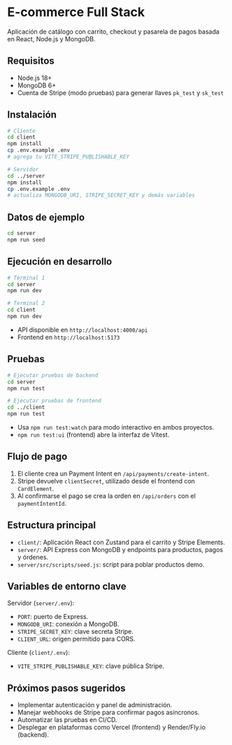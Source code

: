 # E-commerce Full Stack

Aplicación de catálogo con carrito, checkout y pasarela de pagos basada en React, Node.js y MongoDB.

## Requisitos

- Node.js 18+
- MongoDB 6+
- Cuenta de Stripe (modo pruebas) para generar llaves `pk_test` y `sk_test`

## Instalación

```bash
# Cliente
cd client
npm install
cp .env.example .env
# agrega tu VITE_STRIPE_PUBLISHABLE_KEY

# Servidor
cd ../server
npm install
cp .env.example .env
# actualiza MONGODB_URI, STRIPE_SECRET_KEY y demás variables
```

## Datos de ejemplo

```bash
cd server
npm run seed
```

## Ejecución en desarrollo

```bash
# Terminal 1
cd server
npm run dev

# Terminal 2
cd client
npm run dev
```

- API disponible en `http://localhost:4000/api`
- Frontend en `http://localhost:5173`

## Pruebas

```bash
# Ejecutar pruebas de backend
cd server
npm run test

# Ejecutar pruebas de frontend
cd ../client
npm run test
```

- Usa `npm run test:watch` para modo interactivo en ambos proyectos.
- `npm run test:ui` (frontend) abre la interfaz de Vitest.

## Flujo de pago

1. El cliente crea un Payment Intent en `/api/payments/create-intent`.
2. Stripe devuelve `clientSecret`, utilizado desde el frontend con `CardElement`.
3. Al confirmarse el pago se crea la orden en `/api/orders` con el `paymentIntentId`.

## Estructura principal

- `client/`: Aplicación React con Zustand para el carrito y Stripe Elements.
- `server/`: API Express con MongoDB y endpoints para productos, pagos y órdenes.
- `server/src/scripts/seed.js`: script para poblar productos demo.

## Variables de entorno clave

Servidor (`server/.env`):
- `PORT`: puerto de Express.
- `MONGODB_URI`: conexión a MongoDB.
- `STRIPE_SECRET_KEY`: clave secreta Stripe.
- `CLIENT_URL`: origen permitido para CORS.

Cliente (`client/.env`):
- `VITE_STRIPE_PUBLISHABLE_KEY`: clave pública Stripe.

## Próximos pasos sugeridos

- Implementar autenticación y panel de administración.
- Manejar webhooks de Stripe para confirmar pagos asíncronos.
- Automatizar las pruebas en CI/CD.
- Desplegar en plataformas como Vercel (frontend) y Render/Fly.io (backend).
